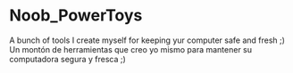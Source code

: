 # Noob_PowerToys
A bunch of tools I create myself for keeping yur computer safe and fresh ;)
Un montón de herramientas que creo yo mismo para mantener su computadora segura y fresca ;)
